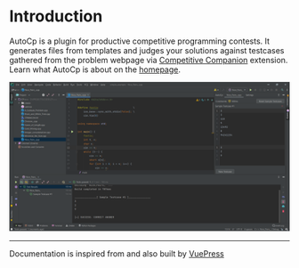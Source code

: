 # Introduction

AutoCp is a plugin for productive competitive programming contests. It generates files from templates and judges your
solutions against testcases gathered from the problem webpage
via [Competitive Companion](https://github.com/jmerle/competitive-companion#install) extension. Learn what AutoCp is
about on the [homepage](../README.md).

![CLion Screenshot](../assets/CLionScreenshot.png)

---
Documentation is inspired from and also built by [VuePress](https://v2.vuepress.vuejs.org/)